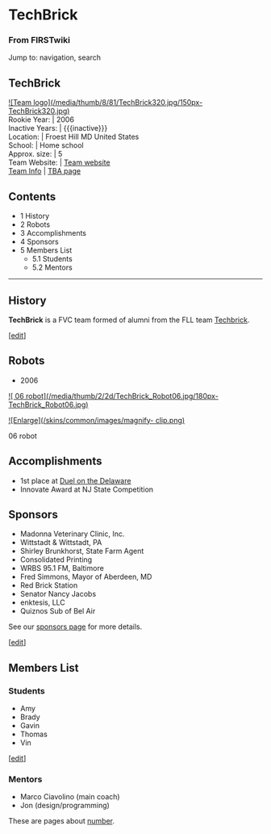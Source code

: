 # TechBrick

### From FIRSTwiki

Jump to: navigation, search

TechBrick  
---  
[![Team logo](/media/thumb/8/81/TechBrick320.jpg/150px-
TechBrick320.jpg)](/index.php/Image:TechBrick320.jpg "Team logo" )  
Rookie Year: | 2006  
Inactive Years: | {{{inactive}}}  
Location: | Froest Hill MD United States  
School: | Home school  
Approx. size: | 5  
Team Website: | [Team website](http://www.TechBrick.com
"http://www.TechBrick.com" )  
[Team
Info](https://my.usfirst.org/myarea/index.lasso?page=teaminfo&team=TechBrick
"https://my.usfirst.org/myarea/index.lasso?page=teaminfo&team=TechBrick" ) |
[TBA page](http://www.thebluealliance.net/tbatv/team.php?team=TechBrick
"http://www.thebluealliance.net/tbatv/team.php?team=TechBrick" )  
  
  

## Contents

  * 1 History
  * 2 Robots
  * 3 Accomplishments
  * 4 Sponsors
  * 5 Members List
    * 5.1 Students
    * 5.2 Mentors  
---  
  

##  History

**TechBrick** is a FVC team formed of alumni from the FLL team [Techbrick](/index.php/Techbrick "Techbrick" ). 

[[edit](/index.php?title=TechBrick&action=edit&section=2 "Edit section:
Robots" )]

##  Robots

  * 2006 

[![ 06 robot](/media/thumb/2/2d/TechBrick_Robot06.jpg/180px-
TechBrick_Robot06.jpg)](/index.php/Image:TechBrick_Robot06.jpg " 06 robot" )

[![Enlarge](/skins/common/images/magnify-
clip.png)](/index.php/Image:TechBrick_Robot06.jpg "Enlarge" )

06 robot

  


##  Accomplishments

  * 1st place at [Duel on the Delaware](/index.php?title=Duel_on_the_Delaware&action=edit "Duel on the Delaware" )
  * Innovate Award at NJ State Competition 


##  Sponsors

  * Madonna Veterinary Clinic, Inc. 
  * Wittstadt &amp; Wittstadt, PA 
  * Shirley Brunkhorst, State Farm Agent 
  * Consolidated Printing 
  * WRBS 95.1 FM, Baltimore 
  * Fred Simmons, Mayor of Aberdeen, MD 
  * Red Brick Station 
  * Senator Nancy Jacobs 
  * enktesis, LLC 
  * Quiznos Sub of Bel Air 

See our [sponsors page](http://techbrick.com/Lego/Lego2006/Support/index.html
"http://techbrick.com/Lego/Lego2006/Support/index.html" ) for more details.

[[edit](/index.php?title=TechBrick&action=edit&section=5 "Edit section:
Members List" )]

##  Members List


###  Students

  * Amy 
  * Brady 
  * Gavin 
  * Thomas 
  * Vin 

  

[[edit](/index.php?title=TechBrick&action=edit&section=7 "Edit section:
Mentors" )]

###  Mentors

  * Marco Ciavolino (main coach) 
  * Jon (design/programming) 

These are pages about [number](/index.php?title=Number&action=edit "Number" ).


